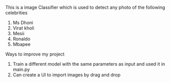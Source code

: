 This is a image Classifier which is used to detect any photo of the following celebrities
1.  Ms Dhoni
2.  Virat kholi
3.  Mesii
4.  Ronaldo
5.  Mbapee

Ways to improve my project
1. Train a different model with the same parameters as input and used it in main.py 
2. Can create a UI to import images by drag and drop 